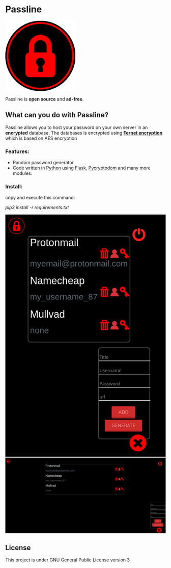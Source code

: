 # Passline

<img width="220" src="https://github.com/Passlineproject/Passlineproject/blob/main/static/passline.png">

Passline is **open source** and **ad-free**.

## What can you do with Passline?
Passline allows you to host your password on your own server in an **encrypted** database.
The databases is encrypted using **[Fernet encryption](https://cryptography.io/en/latest/fernet.html)** which is based on AES encryption

### Features:
 - Random password generator
 - Code written in [Python](https://www.python.org/) using [Flask](https://flask.palletsprojects.com/en/1.1.x/), [Pycryptodom](https://github.com/Legrandin/pycryptodome) and many more modules.
### Install:
copy and execute this command:

*pip3 install -r requirements.txt*

<img width="570" src="https://github.com/Passlineproject/Passlineproject/blob/main/static/phone_preview.png">
<img width="1900" src="https://github.com/Passlineproject/Passlineproject/blob/main/static/desktop_preview.png">


## License
This project is under GNU General Public License version 3
